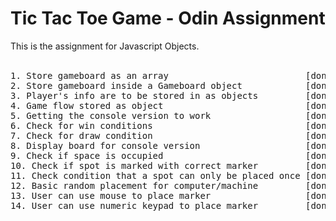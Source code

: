 <h1>Tic Tac Toe Game - Odin Assignment</h1>
This is the assignment for Javascript Objects.<br>
<br>
<pre>
1. Store gameboard as an array                          [done]
2. Store gameboard inside a Gameboard object            [done]
3. Player's info are to be stored in as objects         [done]
4. Game flow stored as object                           [done]
5. Getting the console version to work                  [done]
6. Check for win conditions                             [done]
7. Check for draw condition                             [done]
8. Display board for console version                    [done]
9. Check if space is occupied                           [done]
10. Check if spot is marked with correct marker         [done]
11. Check condition that a spot can only be placed once [done]
12. Basic random placement for computer/machine         [done]
13. User can use mouse to place marker                  [done]
14. User can use numeric keypad to place marker         [done]
</pre>
